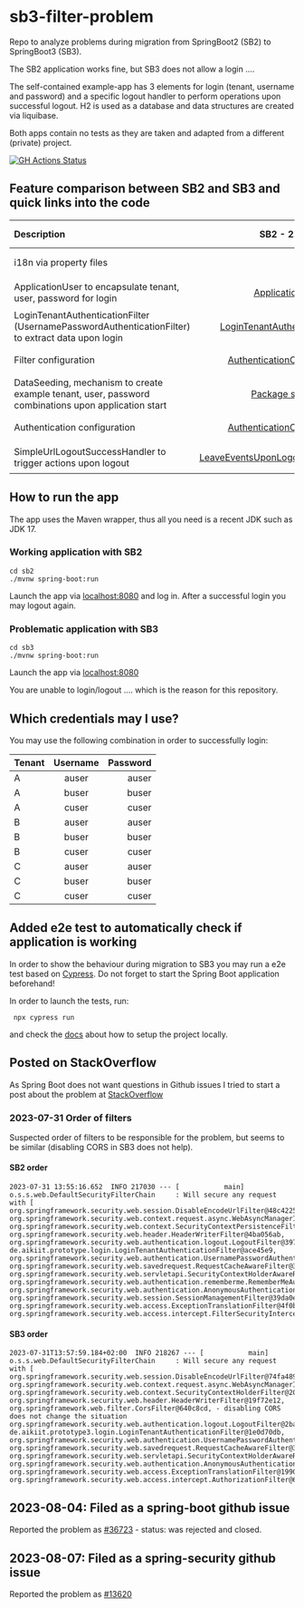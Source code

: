 # sb3-filter-problem
Repo to analyze problems during migration from SpringBoot2 (SB2) to SpringBoot3 (SB3).

The SB2 application works fine, but SB3 does not allow a login ....

The self-contained example-app has 3 elements for login (tenant, username and password) and a specific logout handler to perform operations upon successful logout.
H2 is used as a database and data structures are created via liquibase.

Both apps contain no tests as they are taken and adapted from a different (private) project.

[![GH Actions Status](https://github.com/ottlinger/sb3-filter-problem/workflows/JavaCI/badge.svg)](https://github.com/ottlinger/sb3-filter-problem/actions)

## Feature comparison between SB2 and SB3 and quick links into the code

| Description                                                                                         |                                                         SB2 - 2.7.14                                                          | SB3 - 3.2.0-M1                                                                                                                 | Status SB2  |   Status SB3   |
|:----------------------------------------------------------------------------------------------------|:-----------------------------------------------------------------------------------------------------------------------------:|:-------------------------------------------------------------------------------------------------------------------------------|:-----------:|:--------------:|
| i18n via property files                                                                             |                                                                                                                               |                                                                                                                                | 👍 working  |   👍 working   |
| ApplicationUser to encapsulate tenant, user, password for login                                     |                     [ApplicationUser](./sb2/src/main/java/de/aikiit/prototype/user/ApplicationUser.java)                      | [ApplicationUser](./sb3/src/main/java/de/aikiit/prototype3/user/ApplicationUser.java)                                          | 👍 working  |   👍 working   |
| LoginTenantAuthenticationFilter (UsernamePasswordAuthenticationFilter) to extract data upon login   |     [LoginTenantAuthenticationFilter](./sb2/src/main/java/de/aikiit/prototype/login/LoginTenantAuthenticationFilter.java)     | [LoginTenantAuthenticationFilter](./sb3/src/main/java/de/aikiit/prototype3/login/LoginTenantAuthenticationFilter.java)         | 👍 working  |   👍 working   |
| Filter configuration                                                                                |     [AuthenticationConfiguration](./sb2/src/main/java/de/aikiit/prototype/configuration/AuthenticationConfiguration.java)     | [Sb3CustomDsl](./sb3/src/main/java/de/aikiit/prototype3/configuration/Sb3CustomDsl.java)                                       | 👍 working  | 🔥 not working |
| DataSeeding, mechanism to create example tenant, user, password combinations upon application start |                 [Package seeding](./sb2/src/main/java/de/aikiit/prototype/seeding/BootstrapDataCreator.java)                  | [Package Seeding](./sb3/src/main/java/de/aikiit/prototype3/seeding/BootstrapDataCreator.java)                                  | 👍 working  |   👍 working   |
| Authentication configuration                                                                        |     [AuthenticationConfiguration](./sb2/src/main/java/de/aikiit/prototype/configuration/AuthenticationConfiguration.java)     | [AuthenticationConfiguration](./sb3/src/main/java/de/aikiit/prototype3/configuration/AuthenticationConfiguration.java)         | 👍 working  | 🔥 not working |
| SimpleUrlLogoutSuccessHandler to trigger actions upon logout                                        | [LeaveEventsUponLogoutSuccessHandler](./sb2/src/main/java/de/aikiit/prototype/login/LeaveEventsUponLogoutSuccessHandler.java) | [LeaveEventsUponLogoutSuccessHandler](./sb3/src/main/java/de/aikiit/prototype3/login/LeaveEventsUponLogoutSuccessHandler.java) | 👍 working  | 🔥 not working |

## How to run the app

The app uses the Maven wrapper, thus all you need is a recent JDK such as JDK 17.

### Working application with SB2

```
cd sb2
./mvnw spring-boot:run
```
Launch the app via [localhost:8080](http://localhost:8080)
and log in.
After a successful login you may logout again.

### Problematic application with SB3

```
cd sb3
./mvnw spring-boot:run
```
Launch the app via [localhost:8080](http://localhost:8080)

You are unable to login/logout .... which is the reason for this repository.

## Which credentials may I use?

You may use the following combination in order to successfully login:

| Tenant | Username | Password |
|:-------|:--------:|---------:|
| A      |  auser   |    auser |
| A      |  buser   |    buser |
| A      |  cuser   |    cuser |
| B      |  auser   |    auser |
| B      |  buser   |    buser |
| B      |  cuser   |    cuser |
| C      |  auser   |    auser |
| C      |  buser   |    buser |
| C      |  cuser   |    cuser |

## Added e2e test to automatically check if application is working

In order to show the behaviour during migration to SB3 you may run a e2e test based on [Cypress](https://cypress.io).
Do not forget to start the Spring Boot application beforehand!

In order to launch the tests, run:
```
 npx cypress run
 ```
and check the [docs](./cypress-test/SETUP.md) about how to setup the project locally.
## Posted on StackOverflow

As Spring Boot does not want questions in Github issues I tried to start a post about the problem at [StackOverflow](https://stackoverflow.com/questions/76799484/usernamepasswordauthenticationfilter-and-simpleurllogoutsuccesshandler-not-worki)

### 2023-07-31 Order of filters

Suspected order of filters to be responsible for the problem, but seems to be similar (disabling CORS in SB3 does not help).

#### SB2 order

```
2023-07-31 13:55:16.652  INFO 217030 --- [           main] o.s.s.web.DefaultSecurityFilterChain     : Will secure any request with [
org.springframework.security.web.session.DisableEncodeUrlFilter@48c42253,
org.springframework.security.web.context.request.async.WebAsyncManagerIntegrationFilter@32647dde,
org.springframework.security.web.context.SecurityContextPersistenceFilter@2af5eab6,
org.springframework.security.web.header.HeaderWriterFilter@4ba056ab,
org.springframework.security.web.authentication.logout.LogoutFilter@397fced4,
de.aikiit.prototype.login.LoginTenantAuthenticationFilter@ace45e9,
org.springframework.security.web.authentication.UsernamePasswordAuthenticationFilter@62df1f0e,
org.springframework.security.web.savedrequest.RequestCacheAwareFilter@3d1254b9,
org.springframework.security.web.servletapi.SecurityContextHolderAwareRequestFilter@75c2a35,
org.springframework.security.web.authentication.rememberme.RememberMeAuthenticationFilter@605790e5,
org.springframework.security.web.authentication.AnonymousAuthenticationFilter@5c943847,
org.springframework.security.web.session.SessionManagementFilter@39da0e47,
org.springframework.security.web.access.ExceptionTranslationFilter@4f0b02a3,
org.springframework.security.web.access.intercept.FilterSecurityInterceptor@64a0a1c6]
```
#### SB3 order

```
2023-07-31T13:57:59.184+02:00  INFO 218267 --- [           main] o.s.s.web.DefaultSecurityFilterChain     : Will secure any request with [
org.springframework.security.web.session.DisableEncodeUrlFilter@74fa4891,
org.springframework.security.web.context.request.async.WebAsyncManagerIntegrationFilter@28245839,
org.springframework.security.web.context.SecurityContextHolderFilter@207bf6d8,
org.springframework.security.web.header.HeaderWriterFilter@19f72e12,
org.springframework.web.filter.CorsFilter@640c8cd, - disabling CORS does not change the situation
org.springframework.security.web.authentication.logout.LogoutFilter@2ba7828b,
de.aikiit.prototype3.login.LoginTenantAuthenticationFilter@1e0d70db,
org.springframework.security.web.authentication.UsernamePasswordAuthenticationFilter@1377b7bf,
org.springframework.security.web.savedrequest.RequestCacheAwareFilter@3dcc59f5,
org.springframework.security.web.servletapi.SecurityContextHolderAwareRequestFilter@16b1dee7, org.springframework.security.web.authentication.AnonymousAuthenticationFilter@38950d4b,
org.springframework.security.web.access.ExceptionTranslationFilter@1990afa2,
org.springframework.security.web.access.intercept.AuthorizationFilter@662754bb]
```
## 2023-08-04: Filed as a spring-boot github issue

Reported the problem as [#36723](https://github.com/spring-projects/spring-boot/issues/36723) - status: was rejected and closed.

## 2023-08-07: Filed as a spring-security github issue

Reported the problem as [#13620](https://github.com/spring-projects/spring-security/issues/13620)
